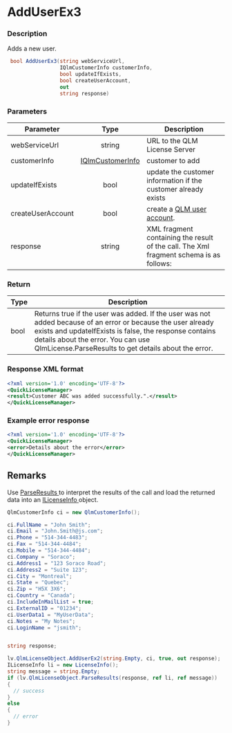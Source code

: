 # AddUserEx3

### Description

Adds a new user.

```csharp
 bool AddUserEx3(string webServiceUrl, 
                 IQlmCustomerInfo customerInfo, 
                 bool updateIfExists, 
                 bool createUserAccount,
                 out
                 string response)
```

### Parameters

| Parameter         |                     Type                    | Description                                                                              |
| ----------------- | :-----------------------------------------: | ---------------------------------------------------------------------------------------- |
| webServiceUrl     |                    string                   | URL to the QLM License Server                                                            |
| customerInfo      | [IQlmCustomerInfo](../../iqlmcustomerinfo/) | customer to add                                                                          |
| updateIfExists    |                     bool                    | update the customer information if the customer already exists                           |
| createUserAccount |                     bool                    | create a [QLM user account](https://support.soraco.co/hc/en-us/articles/14873226954772). |
| response          |                    string                   | XML fragment containing the result of the call. The Xml fragment schema is as follows:   |

### Return

| Type | Description                                                                                                                                                                                                                                                          |
| ---- | -------------------------------------------------------------------------------------------------------------------------------------------------------------------------------------------------------------------------------------------------------------------- |
| bool | Returns true if the user was added. If the user was not added because of an error or because the user already exists and updateIfExists is false, the response contains details about the error. You can use QlmLicense.ParseResults to get details about the error. |

### Response XML format

```xml
<?xml version='1.0' encoding='UTF-8'?>
<QuickLicenseManager>
<result>Customer ABC was added successfully.".</result>
</QuickLicenseManager>
```

### Example error response

```xml
<?xml version='1.0' encoding='UTF-8'?>
<QuickLicenseManager>
<error>Details about the error</error>
</QuickLicenseManager>
```

## Remarks

Use [ParseResults ](../../iqlmcustomerinfo/methods/parseresults.md)to interpret the results of the call and load the returned data into an [ILicenseInfo ](../../ilicenseinfo/)object.

```csharp
QlmCustomerInfo ci = new QlmCustomerInfo();

ci.FullName = "John Smith";
ci.Email = "John.Smith@js.com";
ci.Phone = "514-344-4483";
ci.Fax = "514-344-4484";
ci.Mobile = "514-344-4484";
ci.Company = "Soraco";
ci.Address1 = "123 Soraco Road";
ci.Address2 = "Suite 123";
ci.City = "Montreal";
ci.State = "Quebec";
ci.Zip = "H5X 3X6";
ci.Country = "Canada";
ci.IncludeInMailList = true;
ci.ExternalID = "01234";
ci.UserData1 = "MyUserData";
ci.Notes = "My Notes";
ci.LoginName = "jsmith";


string response;

lv.QlmLicenseObject.AddUserEx2(string.Empty, ci, true, out response);
ILicenseInfo li = new LicenseInfo();
string message = string.Empty;
if (lv.QlmLicenseObject.ParseResults(response, ref li, ref message))
{
  // success
}
else
{
  // error
}
```
